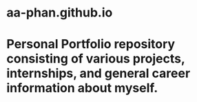 ﻿# aa-phan.github.io
# Personal Portfolio repository consisting of various projects, internships, and general career information about myself.
